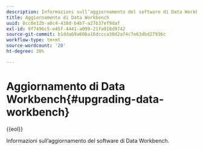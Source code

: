 ```yaml
---
description: Informazioni sull’aggiornamento del software di Data Workbench.
title: Aggiornamento di Data Workbench
uuid: 8cc8e12b-a0c4-438d-b4b7-a27b37ef9daf
exl-id: 9f7496c5-e45f-4441-a099-21fa018d9742
source-git-commit: b1dda69a606a16dccca30d2a74c7e63dbd27936c
workflow-type: tm+mt
source-wordcount: '20'
ht-degree: 30%

---
```


# Aggiornamento di Data Workbench{#upgrading-data-workbench}

{{eol}}

Informazioni sull’aggiornamento del software di Data Workbench.
